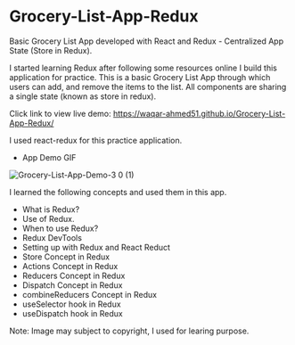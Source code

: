 # Grocery-List-App-Redux
Basic Grocery List App developed with React and Redux - Centralized App State (Store in Redux).
  
  I started learning Redux after following some resources online I build this application for practice. This is a basic Grocery List App through which users can add, and remove the items to the list. All components are sharing a single state (known as store in redux).
  
  Click link to view live demo: https://waqar-ahmed51.github.io/Grocery-List-App-Redux/
  
  I used react-redux for this practice application.
  
  - App Demo GIF
  
![Grocery-List-App-Demo-3 0 (1)](https://user-images.githubusercontent.com/54082156/179942655-79aa71e3-c63c-4e22-810d-0c29557203c5.gif)


I learned the following concepts and used them in this app. 

  - What is Redux?
  - Use of Redux.
  - When to use Redux?
  - Redux DevTools
  - Setting up with Redux and React Reduct
  - Store Concept in Redux
  - Actions Concept in Redux
  - Reducers Concept in Redux
  - Dispatch Concept in Redux
  - combineReducers Concept in Redux
  - useSelector hook in Redux
  - useDispatch hook in Redux
  
  
  

  Note: Image may subject to copyright, I used for learing purpose.
